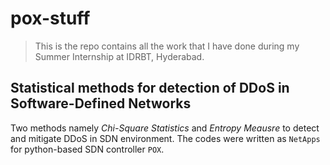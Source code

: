 # pox-stuff
> This is the repo contains all the work that I have done during my Summer Internship at IDRBT, Hyderabad. 

## Statistical methods for detection of DDoS in Software-Defined Networks

Two methods namely *_Chi-Square Statistics_* and *_Entropy Meausre_* to detect and mitigate DDoS in SDN environment. The codes were written as `NetApps` for python-based SDN controller `POX`. 
